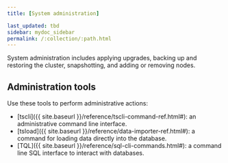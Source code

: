 ```yaml
---
title: [System administration]

last_updated: tbd
sidebar: mydoc_sidebar
permalink: /:collection/:path.html
---
```

System administration includes applying upgrades, backing up and restoring the cluster, snapshotting, and adding or removing nodes.

## Administration tools

Use these tools to perform administrative actions:

-   [tscli]({{ site.baseurl }}/reference/tscli-command-ref.html#): an administrative command line interface.
-   [tsload]({{ site.baseurl }}/reference/data-importer-ref.html#): a command for loading data directly into the database.
-   [TQL]({{ site.baseurl }}/reference/sql-cli-commands.html#): a command line SQL interface to interact with databases.
